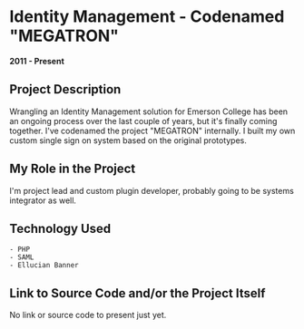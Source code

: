 # Identity Management - Codenamed "MEGATRON"

**2011 - Present**

## Project Description

Wrangling an Identity Management solution for Emerson College has been an ongoing process over the last couple of years, but it's finally coming together. I've codenamed the project "MEGATRON" internally. I built my own custom single sign on system based on the original prototypes.

## My Role in the Project

I'm project lead and custom plugin developer, probably going to be systems integrator as well.

## Technology Used

	- PHP
	- SAML
	- Ellucian Banner

## Link to Source Code and/or the Project Itself

No link or source code to present just yet.